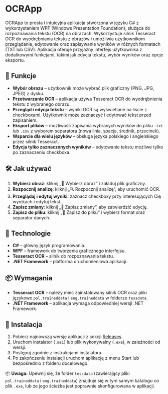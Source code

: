 # OCRApp

OCRApp to prosta i intuicyjna aplikacja stworzona w języku C# z wykorzystaniem WPF (Windows Presentation Foundation), służąca do rozpoznawania tekstu (OCR) na obrazach. Wykorzystuje silnik Tesseract OCR do wyodrębniania tekstu z obrazów i umożliwia użytkownikom przeglądanie, edytowanie oraz zapisywanie wyników w różnych formatach (TXT lub CSV). Aplikacja oferuje przyjazny interfejs użytkownika z dodatkowymi funkcjami, takimi jak edycja tekstu, wybór wyników oraz opcje eksportu.

## 🎯 Funkcje

- **Wybór obrazu** – użytkownik może wybrać plik graficzny (PNG, JPG, JPEG) z dysku.
- **Przetwarzanie OCR** – aplikacja używa Tesseract OCR do wyodrębnienia tekstu z wybranego obrazu.
- **Przegląd i edycja tekstu** – wyniki OCR są wyświetlane na liście z checkboxami. Użytkownik może zaznaczyć i edytować tekst przed zapisaniem.
- **Eksport plików** – możliwość zapisania wybranych wyników do pliku `.txt` lub `.csv` z wyborem separatora (nowa linia, spacja, średnik, przecinek).
- **Wsparcie dla wielu języków** – obsługa języka polskiego i angielskiego przez silnik Tesseract.
- **Edycja tylko zaznaczonych wyników** – edytowanie tekstu możliwe tylko po zaznaczeniu checkboxa.

## 🛠️ Jak używać

1. **Wybierz obraz**: kliknij „📂 Wybierz obraz” i załaduj plik graficzny.
2. **Rozpocznij analizę**: kliknij „🔍 Rozpocznij analizę”, aby uruchomić OCR.
3. **Przeglądaj i edytuj wyniki**: zaznacz checkboxy przy interesujących Cię wynikach i edytuj tekst.
4. **Zapisz zmiany**: kliknij „💾 Zapisz zmiany”, aby zatwierdzić edycję.
5. **Zapisz do pliku**: kliknij „💾 Zapisz do pliku” i wybierz format oraz separator danych.

## 🧰 Technologie

- **C#** – główny język programowania.
- **WPF** – framework do tworzenia graficznego interfejsu.
- **Tesseract OCR** – silnik do rozpoznawania tekstu.
- **.NET Framework** – platforma uruchomieniowa aplikacji.

## 📦 Wymagania

- **Tesseract OCR** – należy mieć zainstalowany silnik OCR oraz pliki językowe `pol.traineddata` i `eng.traineddata` w folderze `tessdata`.
- **.NET Framework** – aplikacja wymaga odpowiedniej wersji .NET Framework.

## 🚀 Instalacja

1. Pobierz najnowszą wersję aplikacji z sekcji [Releases](https://github.com/Neteno/OCR_App/releases).
2. Uruchom instalator (`.msi`) lub plik wykonywalny (`.exe`), w zależności od wersji.
3. Postępuj zgodnie z instrukcjami instalatora.
4. Po zakończeniu instalacji uruchom aplikację z menu Start lub bezpośrednio z folderu docelowego.

📦 **Uwaga:** Upewnij się, że folder `tessdata` (zawierający pliki `pol.traineddata` i `eng.traineddata`) znajduje się w tym samym katalogu co plik `.exe`, lub że jego ścieżka jest poprawnie skonfigurowana w aplikacji.


